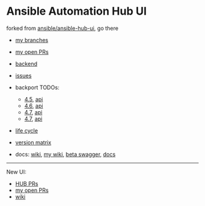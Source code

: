 # Ansible Automation Hub UI

forked from [ansible/ansible-hub-ui](https://github.com/ansible/ansible-hub-ui), go there

* [my branches](https://github.com/himdel/ansible-hub-ui/branches/all)
* [my open PRs](https://github.com/ansible/ansible-hub-ui/pulls/himdel)
* [backend](https://github.com/himdel/galaxy_ng/)

* [issues](https://issues.redhat.com/issues/?filter=-1&jql=assignee%20%3D%20currentUser()%20AND%20resolution%20%3D%20Unresolved%20order%20by%20status%20desc%2C%20updated%20DESC)
* backport TODOs:
  * [4.5](https://github.com/ansible/ansible-hub-ui/pulls?q=is%3Apr+label%3Abackport-4.5+-label%3Abackported-4.5), [api](https://github.com/ansible/galaxy_ng/pulls?q=is%3Apr+label%3Abackport-4.5+-label%3Abackported-4.5)
  * [4.6](https://github.com/ansible/ansible-hub-ui/pulls?q=is%3Apr+label%3Abackport-4.6+-label%3Abackported-4.6), [api](https://github.com/ansible/galaxy_ng/pulls?q=is%3Apr+label%3Abackport-4.6+-label%3Abackported-4.6)
  * [4.7](https://github.com/ansible/ansible-hub-ui/pulls?q=is%3Apr+label%3Abackport-4.7+-label%3Abackported-4.7), [api](https://github.com/ansible/galaxy_ng/pulls?q=is%3Apr+label%3Abackport-4.7+-label%3Abackported-4.7)
  * [4.7](https://github.com/ansible/ansible-hub-ui/pulls?q=is%3Apr+label%3Abackport-4.8+-label%3Abackported-4.8), [api](https://github.com/ansible/galaxy_ng/pulls?q=is%3Apr+label%3Abackport-4.8+-label%3Abackported-4.8)

* [life cycle](https://access.redhat.com/support/policy/updates/ansible-automation-platform)
* [version matrix](https://github.com/ansible/galaxy_ng/wiki/Galaxy-NG-Version-Matrix)

* docs: [wiki](https://github.com/ansible/galaxy_ng/wiki), [my wiki](https://github.com/himdel/ansible-hub-ui/wiki), [beta swagger](https://beta-galaxy.ansible.com/api/v3/swagger-ui/), [docs](https://ansible.readthedocs.io/projects/galaxy-ng/en/latest/)

---

New UI:

* [HUB PRs](https://github.com/ansible/ansible-ui/pulls?q=is%3Apr+is%3Aopen+label%3AHUB)
* [my open PRs](https://github.com/ansible/ansible-ui/pulls/himdel)
* [wiki](https://github.com/ansible/ansible-ui/wiki)

